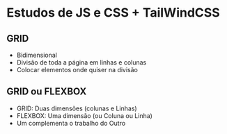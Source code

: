 # Estudos de JS e CSS + TailWindCSS


## GRID
- Bidimensional
- Divisão de toda a página em linhas e colunas
- Colocar elementos onde quiser na divisão

## GRID ou FLEXBOX
- GRID: Duas dimensões (colunas e Linhas)
- FLEXBOX: Uma dimensão (ou Coluna ou Linha)
- Um complementa o trabalho do Outro

## 